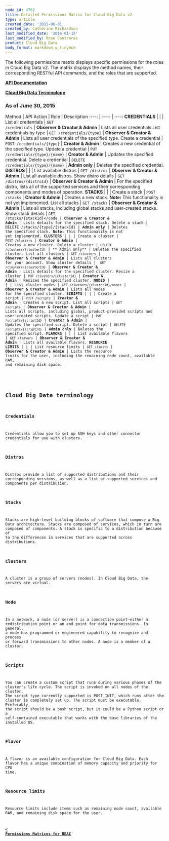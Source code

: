 ```yaml
---
node_id: 4702
title: Detailed Permissions Matrix for Cloud Big Data v2
type: article
created_date: '2015-06-01'
created_by: Catherine Richardson
last_modified_date: '2016-01-15'
last_modified_by: Rose Contreras
product: Cloud Big Data
body_format: markdown_w_tinymce
---
```


The following permissions matrix displays specific permissions for the roles in Cloud Big Data v2. The matrix displays the method names, their corresponding RESTful API commands, and the roles that are supported.

**<a href="http://docs.rackspace.com/">API Documentation</a>**

**<a href="#bigdata">Cloud Big Data Terminology</a>**

### As of June 30, 2015

Method | API Action | Role | Description
:---: | :---: | :---:
**CREDENTIALS** | | |
List all credentials | <code>GET /credentials</code> | **Observer & Creator & Admin** | Lists all user credentials
List credentials by type | <code>GET /credentials/{type}</code> | **Observer & Creator & Admin** |	Lists all user credentials of the specified type.
Create a credential | <code>POST /credentials/{type}</code> | **Creator & Admin** | Creates a new credential of the specified type.
Update a credential | <code>PUT /credentials/{type}/{name}</code> | **Creator & Admin** | Updates the specified credential.
Delete a credential | <code>DELETE /credentials/{type}/{name}</code> | **Admin only** | Deletes the specified credential.
**DISTROS** | | |
List available distros | <code>GET /distros</code> | **Observer & Creator & Admin** | List all available distros.
Show distro details | <code>GET /distros/{distroId}</code> | **Observer & Creator & Admin** | For the specified distro, lists all of the supported services and their corresponding components and modes of operation.
**STACKS** | | |
Create a stack | <code>POST /stacks</code> | **Creator & Admin** | Creates a new stack. **Note:** This functionality is not yet implemented.
List all stacks | <code>GET /stacks</code> | **Observer & Creator & Admin** | Lists all stacks, including global stacks and user-created stacks.
Show stack details | <code>GET /stacks/{stackId}</code | **Observer & Creator & Admin** | Lists details for the specified stack.
Delete a stack | DELETE /stacks/{type}/{stackId} | **Admin only** | Deletes the specified stack. **Note:** This functionality is not yet implemented.
**CLUSTERS** | | |
Create a cluster | <code>POST /clusters</code> | **Creator & Admin**  | Creates a new cluster.
Delete a cluster | <code>DELETE /clusters/{clusterId}</code> | ** Admin only** | Deletes the specified cluster.
List all clusters	| <code>GET /clusters</code> | **Observer & Creator & Admin** | Lists all clusters for your account.
Show cluster details | <code> GET /clusters/{clusterId}</code>	| **Observer & Creator & Admin** | Lists details for the specified cluster.
Resize a cluster | <code>PUT /clusters/{clusterId}</code> | **Creator & Admin** | Resizes the specified cluster.
**NODES** | | |
List cluster nodes | <code>GET /clusters/{clusterId}/nodes</code> | **Observer & Creator & Admin** | Lists all nodes for the specified cluster.
**SCRIPTS** | | |
Create a script	| <code>POST /scripts</code> | **Creator & Admin** | Creates a new script.
List all scripts | <code>GET /scripts</code> | **Observer & Creator & Admin** | Lists all scripts, including global, product-provided scripts and user-created scripts.
Update a script	| <code>PUT /scripts/{scriptId}</code> | **Creator & Admin** | Updates the specified script.
Delete a script	| <code>DELETE /scripts/{scriptId}</code> | **Admin only** | Deletes the specified script.
**FLAVORS** | | |
List available flavors | <code>GET /flavors</code> | **Observer & Creator & Admin** | Lists all available flavors.
**RESOURCE LIMITS** | | |
List resource limits	| <code>GET /limits</code> | **Observer & Creator & Admin** | Lists the resource limits for the user, including the remaining node count, available RAM, and remaining disk space.

<a id="bigdata" name="bigdata"></a>
## Cloud Big Data terminology

### Credentials

Credentials allow you to set up SSH keys and other connector credentials for use with clusters.

### Distros

Distros provide a list of supported distributions and their corresponding versions, as well as a list of supported services and components per distribution.

### Stacks

Stacks are high-level building blocks of software that compose a Big Data architecture. Stacks are composed of services, which in turn are composed of components. A stack is specific to a distribution because of to the differences in services that are supported across distributions.

### Clusters

A cluster is a group of servers (nodes). In Cloud Big Data, the servers are virtual.

### Node

In a network, a node (or server) is a connection point—either a redistribution point or an end point for data transmissions. In general, a node has programmed or engineered capability to recognize and process or forward transmissions to other nodes. A node is a member of a cluster.

### Scripts

You can create a custom script that runs during various phases of the cluster's life cycle. The script is invoked on all nodes of the cluster. The script type currently supported is POST_INIT, which runs after the cluster is completely set up. The script must be executable. Preferably, the script should be a bash script, but it could be a Python script or a self-contained executable that works with the base libraries of the installed OS.

### Flavor

A flavor is an available configuration for Cloud Big Data. Each flavor has a unique combination of memory capacity and priority for CPU time.

### Resource limits

Resource limits include items such as remaining node count, available RAM, and remaining disk space for the user.

[**&lt; Permissions Matrices for RBAC**](/howto/permissions-matrix-for-role-based-access-control-rbac)
